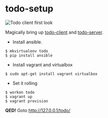 # todo-setup

![Todo client first look](http://farm8.staticflickr.com/7364/13164309603_8c918021be_b.jpg)

Magically bring up [todo-client](https://github.com/caulagi/todo-client)
and [todo-server](https://github.com/caulagi/todo-server).

* Install ansible.

```
$ mkvirtualenv todo
$ pip install ansible
```

* Install vagrant and virtualbox

```
$ sudo apt-get install vagrant virtualbox
```

* Set it rolling 

```
$ workon todo
$ vagrant up
$ vagrant provision
```

**QED!**  Goto http://127.0.0.1/todo/
